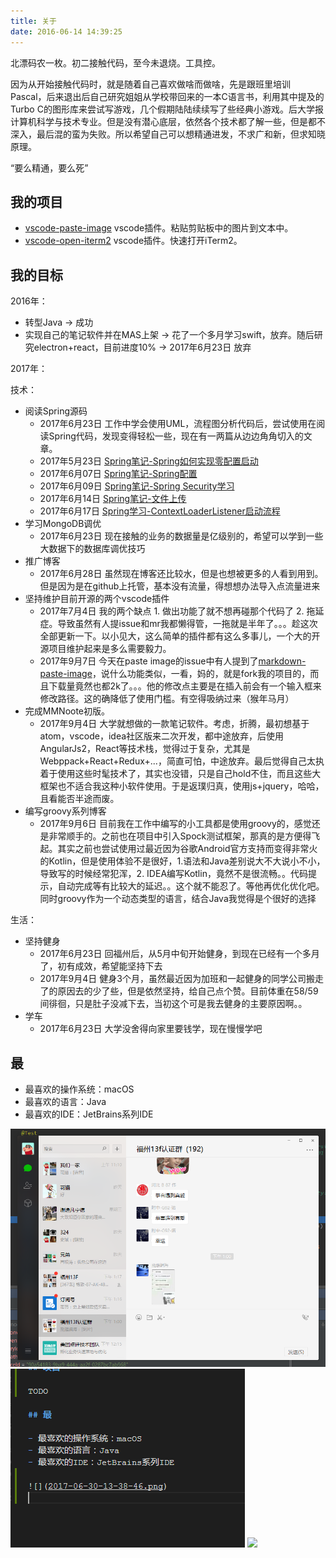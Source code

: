 ```yaml
---
title: 关于
date: 2016-06-14 14:39:25
---
```


北漂码农一枚。初二接触代码，至今未退烧。工具控。

因为从开始接触代码时，就是随着自己喜欢做啥而做啥，先是跟班里培训Pascal，后来退出后自己研究姐姐从学校带回来的一本C语言书，利用其中提及的Turbo C的图形库来尝试写游戏，几个假期陆陆续续写了些经典小游戏。后大学报计算机科学与技术专业。但是没有潜心底层，依然各个技术都了解一些，但是都不深入，最后混的蛮为失败。所以希望自己可以想精通进发，不求广和新，但求知晓原理。

“要么精通，要么死”

## 我的项目

- [vscode-paste-image](https://github.com/mushanshitiancai/vscode-paste-image)
  vscode插件。粘贴剪贴板中的图片到文本中。
- [vscode-open-iterm2](https://github.com/mushanshitiancai/vscode-open-iterm2)
  vscode插件。快速打开iTerm2。

## 我的目标

2016年：
- 转型Java -> 成功
- 实现自己的笔记软件并在MAS上架 -> 花了一个多月学习swift，放弃。随后研究electron+react，目前进度10% -> 2017年6月23日 放弃

2017年：

技术：

- 阅读Spring源码
  - 2017年6月23日 工作中学会使用UML，流程图分析代码后，尝试使用在阅读Spring代码，发现变得轻松一些，现在有一两篇从边边角角切入的文章。
  - 2017年5月23日 [Spring笔记-Spring如何实现零配置启动](http://mushanshitiancai.github.io/2017/05/23/java/spring/Spring%E7%AC%94%E8%AE%B0-Spring%E5%A6%82%E4%BD%95%E5%AE%9E%E7%8E%B0%E9%9B%B6%E9%85%8D%E7%BD%AE%E5%90%AF%E5%8A%A8/)
  - 2017年6月07日 [Spring笔记-Spring配置](http://mushanshitiancai.github.io/2017/06/07/java/spring/Spring%E7%AC%94%E8%AE%B0-Spring%E9%85%8D%E7%BD%AE/)
  - 2017年6月09日 [Spring笔记-Spring Security学习](http://mushanshitiancai.github.io/2017/06/09/java/spring/Spring%E7%AC%94%E8%AE%B0-Spring-Security%E5%AD%A6%E4%B9%A0/)
  - 2017年6月14日 [Spring笔记-文件上传](http://mushanshitiancai.github.io/2017/06/14/java/spring/Spring%E7%AC%94%E8%AE%B0-%E6%96%87%E4%BB%B6%E4%B8%8A%E4%BC%A0/)
  - 2017年6月17日 [Spring学习-ContextLoaderListener启动流程](http://mushanshitiancai.github.io/2017/06/17/java/spring/Spring%E5%AD%A6%E4%B9%A0-ContextLoaderListener%E5%90%AF%E5%8A%A8%E6%B5%81%E7%A8%8B/)
- 学习MongoDB调优
  - 2017年6月23日 现在接触的业务的数据量是亿级别的，希望可以学到一些大数据下的数据库调优技巧
- 推广博客
  - 2017年6月28日 虽然现在博客还比较水，但是也想被更多的人看到用到。但是因为是在github上托管，基本没有流量，得想想办法导入点流量进来
- 坚持维护目前开源的两个vscode插件
  - 2017年7月4日 我的两个缺点 1. 做出功能了就不想再碰那个代码了 2. 拖延症。导致虽然有人提issue和mr我都懒得管，一拖就是半年了。。。趁这次全部更新一下。以小见大，这么简单的插件都有这么多事儿，一个大的开源项目维护起来是多么需要毅力。
  - 2017年9月7日 今天在paste image的issue中有人提到了[markdown-paste-image](https://github.com/telesoho/vscode-markdown-paste-image)，说什么功能类似，一看，妈的，就是fork我的项目的，而且下载量竟然也都2k了。。。他的修改点主要是在插入前会有一个输入框来修改路径。这的确降低了使用门槛。有空得吸纳过来（猴年马月）
- 完成MMNoote初版。
  - 2017年9月4日 大学就想做的一款笔记软件。考虑，折腾，最初想基于atom，vscode，idea社区版来二次开发，都中途放弃，后使用AngularJs2，React等技术栈，觉得过于复杂，尤其是Webppack+React+Redux+...，简直可怕，中途放弃。最后觉得自己太执着于使用这些时髦技术了，其实也没错，只是自己hold不住，而且这些大框架也不适合我这种小软件使用。于是返璞归真，使用js+jquery，哈哈，且看能否半途而废。
- 编写groovy系列博客
  - 2017年9月6日 目前我在工作中编写的小工具都是使用groovy的，感觉还是非常顺手的。之前也在项目中引入Spock测试框架，那真的是方便得飞起。其实之前也尝试使用过最近因为谷歌Android官方支持而变得非常火的Kotlin，但是使用体验不是很好，1.语法和Java差别说大不大说小不小，导致写的时候经常犯浑，2. IDEA编写Kotlin，竟然不是很流畅。。代码提示，自动完成等有比较大的延迟。。这个就不能忍了。等他再优化优化吧。同时groovy作为一个动态类型的语言，结合Java我觉得是个很好的选择


生活：

- 坚持健身
  - 2017年6月23日 回福州后，从5月中旬开始健身，到现在已经有一个多月了，初有成效，希望能坚持下去
  - 2017年9月4日 健身3个月，虽然最近因为加班和一起健身的同学公司搬走了的原因去的少了些，但是依然坚持，给自己点个赞。目前体重在58/59间徘徊，只是肚子没减下去，当初这个可是我去健身的主要原因啊。。
- 学车
  - 2017年6月23日 大学没舍得向家里要钱学，现在慢慢学吧

## 最 

- 最喜欢的操作系统：macOS
- 最喜欢的语言：Java
- 最喜欢的IDE：JetBrains系列IDE

![](2017-06-30-13-38-46.png)
![](image\2017-06-30-14-16-07.png)
![](..\..\..\..\..\nd\�ܱ�\2017-06-30-16-43-23.png)